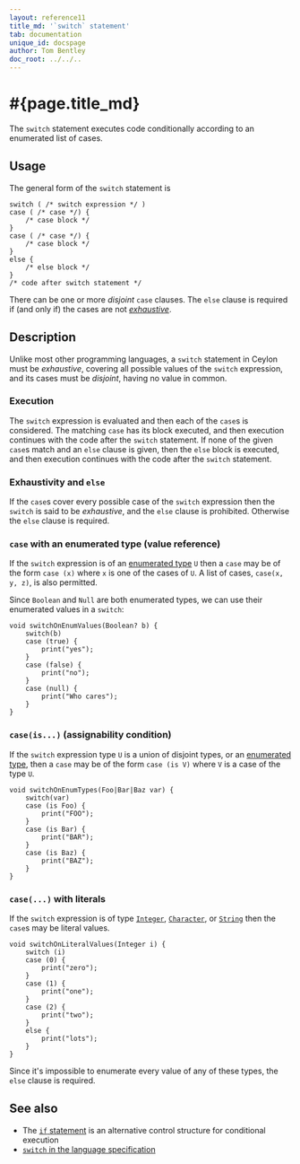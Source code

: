 ```yaml
---
layout: reference11
title_md: '`switch` statement'
tab: documentation
unique_id: docspage
author: Tom Bentley
doc_root: ../../..
---
```


# #{page.title_md}

The `switch` statement executes code conditionally according to an enumerated 
list of cases.

## Usage 

The general form of the `switch` statement is

<!-- check:none -->
<!-- try: -->
    switch ( /* switch expression */ )
    case ( /* case */) {
        /* case block */
    }
    case ( /* case */) {
        /* case block */
    }
    else {
        /* else block */
    }
    /* code after switch statement */

There can be one or more *disjoint* `case` clauses. The `else` clause is required 
if (and only if) the cases are not [*exhaustive*](#exhaustivity_and_else).

## Description

Unlike most other programming languages, a `switch` statement in Ceylon must be
_exhaustive_, covering all possible values of the `switch` expression, and its
cases must be _disjoint_, having no value in common.

### Execution

The `switch` expression is evaluated and then each of the `case`s is considered. 
The matching `case` has its block executed, and then execution continues with the 
code after the `switch` statement. If none of the given `case`s match and an `else` 
clause is given, then the `else` block is executed, and then execution continues 
with the code after the `switch` statement. 

### Exhaustivity and `else`

If the `case`s cover every possible case of the `switch` expression then the 
`switch` is said to be *exhaustive*, and the `else` clause is prohibited. 
Otherwise the `else` clause is required.

### `case` with an enumerated type (value reference)

If the `switch` expression is of an 
[enumerated type](../../structure/type#enumerated_types) `U` then a `case` may 
be of the form `case (x)` where `x` is one of the cases of `U`. A list of cases, 
`case(x, y, z)`, is also permitted.
  
Since `Boolean` and `Null` are both enumerated types, we can use their enumerated
values in a `switch`:

<!-- try: -->
    void switchOnEnumValues(Boolean? b) {
        switch(b)
        case (true) {
            print("yes");
        }
        case (false) {
            print("no");
        }
        case (null) {
            print("Who cares");
        }
    }

### `case(is...)` (assignability condition)
  
If the `switch` expression type `U` is a union of disjoint types, or an 
[enumerated type](../../structure/type#enumerated_types), then a `case` 
may be of the form `case (is V)` where `V` is a case of the type `U`.

<!-- try: -->
    void switchOnEnumTypes(Foo|Bar|Baz var) {
        switch(var)
        case (is Foo) {
            print("FOO");
        }
        case (is Bar) {
            print("BAR");
        }
        case (is Baz) {
            print("BAZ");
        }
    }

### `case(...)` with literals

If the `switch` expression is of type [`Integer`](#{site.urls.apidoc_current}/Integer.type.html), 
[`Character`](#{site.urls.apidoc_current}/Character.type.html), or 
[`String`](#{site.urls.apidoc_current}/String.type.html) then the 
`case`s may be literal values.

<!-- try: -->
    void switchOnLiteralValues(Integer i) {
        switch (i)
        case (0) {
            print("zero"); 
        }
        case (1) {
            print("one");
        }
        case (2) {
            print("two");
        }
        else { 
            print("lots"); 
        }
    }

Since it's impossible to enumerate every value of any of these types, the `else` 
clause is required.

## See also

* The [`if` statement](../if) is an alternative control structure for 
  conditional execution
* [`switch` in the language specification](#{site.urls.spec_current}#switchcaseelse)

